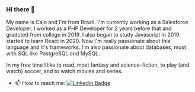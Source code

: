 ### Hi there 👋

My name is Caio and I'm from Brazil. I'm currently working as a Salesforce Developer. I worked as a PHP Developer for 2 years before that and graduted from college in 2019. I also began to study Javascript in 2019 started to learn React in 2020. Now I'm really passionate about this language and it's frameworks. I'm also passionate about databases, most with SQL like PostgreSQL and MySQL.

In my free time I like to read, most fantasy and science-fiction, to play (and watch) soccer, and to watch movies and series.

- 📫 How to reach me:
[![Linkedin Badge](https://img.shields.io/badge/-LinkedIn-blue?style=flat-square&logo=Linkedin&logoColor=white&link=https://www.linkedin.com/in/caiocmbastos)](https://www.linkedin.com/in/caiocmbastos)

<!--
**caiocmbastos/caiocmbastos** is a ✨ _special_ ✨ repository because its `README.md` (this file) appears on your GitHub profile.

Here are some ideas to get you started:

- 🔭 I’m currently working on ...
- 🌱 I’m currently learning ...
- 👯 I’m looking to collaborate on ...
- 🤔 I’m looking for help with ...
- 💬 Ask me about ...
- 📫 How to reach me: ...
- 😄 Pronouns: ...
- ⚡ Fun fact: ...
-->
